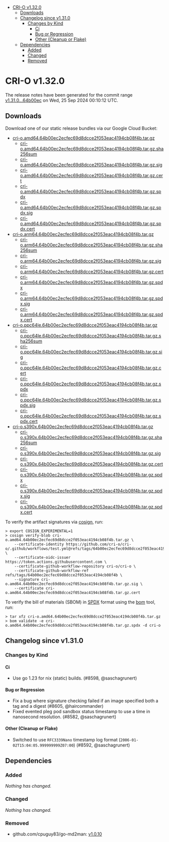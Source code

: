 - [CRI-O v1.32.0](#cri-o-v1320)
  - [Downloads](#downloads)
  - [Changelog since v1.31.0](#changelog-since-v1310)
    - [Changes by Kind](#changes-by-kind)
      - [Ci](#ci)
      - [Bug or Regression](#bug-or-regression)
      - [Other (Cleanup or Flake)](#other-cleanup-or-flake)
  - [Dependencies](#dependencies)
    - [Added](#added)
    - [Changed](#changed)
    - [Removed](#removed)

# CRI-O v1.32.0

The release notes have been generated for the commit range
[v1.31.0...64b00ec](https://github.com/cri-o/cri-o/compare/v1.31.0...v1.32.0) on Wed, 25 Sep 2024 00:10:12 UTC.

## Downloads

Download one of our static release bundles via our Google Cloud Bucket:

- [cri-o.amd64.64b00ec2ecfec69d8dcce2f053eac4194cb08f4b.tar.gz](https://storage.googleapis.com/cri-o/artifacts/cri-o.amd64.64b00ec2ecfec69d8dcce2f053eac4194cb08f4b.tar.gz)
  - [cri-o.amd64.64b00ec2ecfec69d8dcce2f053eac4194cb08f4b.tar.gz.sha256sum](https://storage.googleapis.com/cri-o/artifacts/cri-o.amd64.64b00ec2ecfec69d8dcce2f053eac4194cb08f4b.tar.gz.sha256sum)
  - [cri-o.amd64.64b00ec2ecfec69d8dcce2f053eac4194cb08f4b.tar.gz.sig](https://storage.googleapis.com/cri-o/artifacts/cri-o.amd64.64b00ec2ecfec69d8dcce2f053eac4194cb08f4b.tar.gz.sig)
  - [cri-o.amd64.64b00ec2ecfec69d8dcce2f053eac4194cb08f4b.tar.gz.cert](https://storage.googleapis.com/cri-o/artifacts/cri-o.amd64.64b00ec2ecfec69d8dcce2f053eac4194cb08f4b.tar.gz.cert)
  - [cri-o.amd64.64b00ec2ecfec69d8dcce2f053eac4194cb08f4b.tar.gz.spdx](https://storage.googleapis.com/cri-o/artifacts/cri-o.amd64.64b00ec2ecfec69d8dcce2f053eac4194cb08f4b.tar.gz.spdx)
  - [cri-o.amd64.64b00ec2ecfec69d8dcce2f053eac4194cb08f4b.tar.gz.spdx.sig](https://storage.googleapis.com/cri-o/artifacts/cri-o.amd64.64b00ec2ecfec69d8dcce2f053eac4194cb08f4b.tar.gz.spdx.sig)
  - [cri-o.amd64.64b00ec2ecfec69d8dcce2f053eac4194cb08f4b.tar.gz.spdx.cert](https://storage.googleapis.com/cri-o/artifacts/cri-o.amd64.64b00ec2ecfec69d8dcce2f053eac4194cb08f4b.tar.gz.spdx.cert)
- [cri-o.arm64.64b00ec2ecfec69d8dcce2f053eac4194cb08f4b.tar.gz](https://storage.googleapis.com/cri-o/artifacts/cri-o.arm64.64b00ec2ecfec69d8dcce2f053eac4194cb08f4b.tar.gz)
  - [cri-o.arm64.64b00ec2ecfec69d8dcce2f053eac4194cb08f4b.tar.gz.sha256sum](https://storage.googleapis.com/cri-o/artifacts/cri-o.arm64.64b00ec2ecfec69d8dcce2f053eac4194cb08f4b.tar.gz.sha256sum)
  - [cri-o.arm64.64b00ec2ecfec69d8dcce2f053eac4194cb08f4b.tar.gz.sig](https://storage.googleapis.com/cri-o/artifacts/cri-o.arm64.64b00ec2ecfec69d8dcce2f053eac4194cb08f4b.tar.gz.sig)
  - [cri-o.arm64.64b00ec2ecfec69d8dcce2f053eac4194cb08f4b.tar.gz.cert](https://storage.googleapis.com/cri-o/artifacts/cri-o.arm64.64b00ec2ecfec69d8dcce2f053eac4194cb08f4b.tar.gz.cert)
  - [cri-o.arm64.64b00ec2ecfec69d8dcce2f053eac4194cb08f4b.tar.gz.spdx](https://storage.googleapis.com/cri-o/artifacts/cri-o.arm64.64b00ec2ecfec69d8dcce2f053eac4194cb08f4b.tar.gz.spdx)
  - [cri-o.arm64.64b00ec2ecfec69d8dcce2f053eac4194cb08f4b.tar.gz.spdx.sig](https://storage.googleapis.com/cri-o/artifacts/cri-o.arm64.64b00ec2ecfec69d8dcce2f053eac4194cb08f4b.tar.gz.spdx.sig)
  - [cri-o.arm64.64b00ec2ecfec69d8dcce2f053eac4194cb08f4b.tar.gz.spdx.cert](https://storage.googleapis.com/cri-o/artifacts/cri-o.arm64.64b00ec2ecfec69d8dcce2f053eac4194cb08f4b.tar.gz.spdx.cert)
- [cri-o.ppc64le.64b00ec2ecfec69d8dcce2f053eac4194cb08f4b.tar.gz](https://storage.googleapis.com/cri-o/artifacts/cri-o.ppc64le.64b00ec2ecfec69d8dcce2f053eac4194cb08f4b.tar.gz)
  - [cri-o.ppc64le.64b00ec2ecfec69d8dcce2f053eac4194cb08f4b.tar.gz.sha256sum](https://storage.googleapis.com/cri-o/artifacts/cri-o.ppc64le.64b00ec2ecfec69d8dcce2f053eac4194cb08f4b.tar.gz.sha256sum)
  - [cri-o.ppc64le.64b00ec2ecfec69d8dcce2f053eac4194cb08f4b.tar.gz.sig](https://storage.googleapis.com/cri-o/artifacts/cri-o.ppc64le.64b00ec2ecfec69d8dcce2f053eac4194cb08f4b.tar.gz.sig)
  - [cri-o.ppc64le.64b00ec2ecfec69d8dcce2f053eac4194cb08f4b.tar.gz.cert](https://storage.googleapis.com/cri-o/artifacts/cri-o.ppc64le.64b00ec2ecfec69d8dcce2f053eac4194cb08f4b.tar.gz.cert)
  - [cri-o.ppc64le.64b00ec2ecfec69d8dcce2f053eac4194cb08f4b.tar.gz.spdx](https://storage.googleapis.com/cri-o/artifacts/cri-o.ppc64le.64b00ec2ecfec69d8dcce2f053eac4194cb08f4b.tar.gz.spdx)
  - [cri-o.ppc64le.64b00ec2ecfec69d8dcce2f053eac4194cb08f4b.tar.gz.spdx.sig](https://storage.googleapis.com/cri-o/artifacts/cri-o.ppc64le.64b00ec2ecfec69d8dcce2f053eac4194cb08f4b.tar.gz.spdx.sig)
  - [cri-o.ppc64le.64b00ec2ecfec69d8dcce2f053eac4194cb08f4b.tar.gz.spdx.cert](https://storage.googleapis.com/cri-o/artifacts/cri-o.ppc64le.64b00ec2ecfec69d8dcce2f053eac4194cb08f4b.tar.gz.spdx.cert)
- [cri-o.s390x.64b00ec2ecfec69d8dcce2f053eac4194cb08f4b.tar.gz](https://storage.googleapis.com/cri-o/artifacts/cri-o.s390x.64b00ec2ecfec69d8dcce2f053eac4194cb08f4b.tar.gz)
  - [cri-o.s390x.64b00ec2ecfec69d8dcce2f053eac4194cb08f4b.tar.gz.sha256sum](https://storage.googleapis.com/cri-o/artifacts/cri-o.s390x.64b00ec2ecfec69d8dcce2f053eac4194cb08f4b.tar.gz.sha256sum)
  - [cri-o.s390x.64b00ec2ecfec69d8dcce2f053eac4194cb08f4b.tar.gz.sig](https://storage.googleapis.com/cri-o/artifacts/cri-o.s390x.64b00ec2ecfec69d8dcce2f053eac4194cb08f4b.tar.gz.sig)
  - [cri-o.s390x.64b00ec2ecfec69d8dcce2f053eac4194cb08f4b.tar.gz.cert](https://storage.googleapis.com/cri-o/artifacts/cri-o.s390x.64b00ec2ecfec69d8dcce2f053eac4194cb08f4b.tar.gz.cert)
  - [cri-o.s390x.64b00ec2ecfec69d8dcce2f053eac4194cb08f4b.tar.gz.spdx](https://storage.googleapis.com/cri-o/artifacts/cri-o.s390x.64b00ec2ecfec69d8dcce2f053eac4194cb08f4b.tar.gz.spdx)
  - [cri-o.s390x.64b00ec2ecfec69d8dcce2f053eac4194cb08f4b.tar.gz.spdx.sig](https://storage.googleapis.com/cri-o/artifacts/cri-o.s390x.64b00ec2ecfec69d8dcce2f053eac4194cb08f4b.tar.gz.spdx.sig)
  - [cri-o.s390x.64b00ec2ecfec69d8dcce2f053eac4194cb08f4b.tar.gz.spdx.cert](https://storage.googleapis.com/cri-o/artifacts/cri-o.s390x.64b00ec2ecfec69d8dcce2f053eac4194cb08f4b.tar.gz.spdx.cert)

To verify the artifact signatures via [cosign](https://github.com/sigstore/cosign), run:

```console
> export COSIGN_EXPERIMENTAL=1
> cosign verify-blob cri-o.amd64.64b00ec2ecfec69d8dcce2f053eac4194cb08f4b.tar.gz \
    --certificate-identity https://github.com/cri-o/cri-o/.github/workflows/test.yml@refs/tags/64b00ec2ecfec69d8dcce2f053eac4194cb08f4b \
    --certificate-oidc-issuer https://token.actions.githubusercontent.com \
    --certificate-github-workflow-repository cri-o/cri-o \
    --certificate-github-workflow-ref refs/tags/64b00ec2ecfec69d8dcce2f053eac4194cb08f4b \
    --signature cri-o.amd64.64b00ec2ecfec69d8dcce2f053eac4194cb08f4b.tar.gz.sig \
    --certificate cri-o.amd64.64b00ec2ecfec69d8dcce2f053eac4194cb08f4b.tar.gz.cert
```

To verify the bill of materials (SBOM) in [SPDX](https://spdx.org) format using the [bom](https://sigs.k8s.io/bom) tool, run:

```console
> tar xfz cri-o.amd64.64b00ec2ecfec69d8dcce2f053eac4194cb08f4b.tar.gz
> bom validate -e cri-o.amd64.64b00ec2ecfec69d8dcce2f053eac4194cb08f4b.tar.gz.spdx -d cri-o
```

## Changelog since v1.31.0

### Changes by Kind

#### Ci
 - Use go 1.23 for nix (static) builds. (#8598, @saschagrunert)

#### Bug or Regression
 - Fix a bug where signature checking failed if an image specified both a tag and a digest (#8605, @haircommander)
 - Fixed evented pleg pod sandbox status timestamp to use a time in nanosecond resolution. (#8582, @saschagrunert)

#### Other (Cleanup or Flake)
 - Switched to use `RFC3339Nano` timestamp log format (`2006-01-02T15:04:05.999999999Z07:00`) (#8592, @saschagrunert)

## Dependencies

### Added
_Nothing has changed._

### Changed
_Nothing has changed._

### Removed
- github.com/cpuguy83/go-md2man: [v1.0.10](https://github.com/cpuguy83/go-md2man/tree/v1.0.10)
